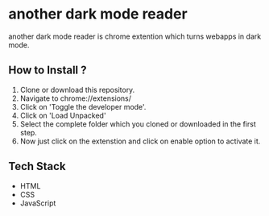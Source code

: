 # another dark mode reader

another dark mode reader is chrome extention which turns webapps in dark mode.

## How to Install ?
1. Clone or download this repository.
2. Navigate to chrome://extensions/
3. Click on 'Toggle the developer mode'.
4. Click on 'Load Unpacked'
5. Select the complete folder which you cloned or downloaded in the first step.
6. Now just click on the extenstion and click on enable option to activate it.

## Tech Stack

- HTML
- CSS
- JavaScript
